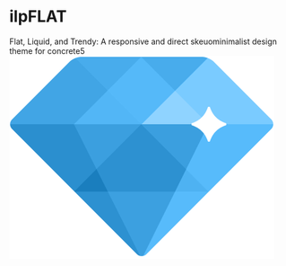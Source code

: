 # ilpFLAT
<p style="center">
Flat, Liquid, and Trendy: 
A responsive and direct skeuominimalist design theme for concrete5
<a href="theme_ilpFLAT/images/demo/logo-mask-2x.png"><img src="theme_ilpFLAT/images/demo/logo-mask-2x.png" alt=""></a>
</p>
